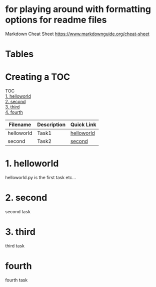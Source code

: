 # for playing around with formatting options for readme files

Markdown Cheat Sheet
https://www.markdownguide.org/cheat-sheet

# Tables

# Creating a TOC
TOC  
[1. helloworld](#1-helloworld)  
[2. second](#2-second)  
[3. third](#3-third)  
[4. fourth](#4-fourth)


| Filename | Description | Quick Link |
| --- | ---| ---|
| helloworld | Task1 | [helloworld](#1-helloworld) 
| second | Task2 | [second](#2-second) 

# 1. helloworld
helloworld.py is the first task etc...
# 2. second
second task
# 3. third
third task
# fourth
fourth task
